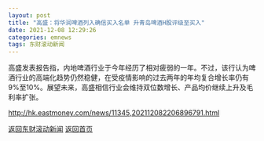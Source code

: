 ```yaml
---
layout: post
title: "高盛：将华润啤酒列入确信买入名单 升青岛啤酒H股评级至买入"
date: 2021-12-08 12:29:26
categories: emnews
tags: 东财滚动新闻
---
```


高盛发表报告指，内地啤酒行业于今年经历了相对疲弱的一年。不过，该行认为啤酒行业的高端化趋势仍然稳健，在受疫情影响的过去两年的年均复合增长率仍有9%至10%。展望未来，高盛相信行业会维持双位数增长、产品均价继续上升及毛利率扩张。

<http://hk.eastmoney.com/news/11345,202112082206896791.html>

[返回东财滚动新闻](//finews.zning.me/emnews/)
[返回首页](//finews.zning.me/)